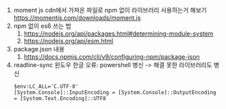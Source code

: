 1. moment js cdn에서 가져온 파일로 npm 없이 라이브러리 사용하는거 해보기
    https://momentjs.com/downloads/moment.js
1. npm 없이 es6 쓰는 법
    1. https://nodejs.org/api/packages.html#determining-module-system
    1. https://nodejs.org/api/esm.html
1. package.json 내용
    1. https://docs.npmjs.com/cli/v9/configuring-npm/package-json
1. readline-sync 윈도우 한글 오류: powershell 병신 -> 해결 못한 라이브러리도 병신
    ```shell
    $env:LC_ALL='C.UTF-8'
    [System.Console]::InputEncoding = [System.Console]::OutputEncoding = [System.Text.Encoding]::UTF8
    ```